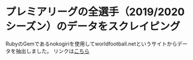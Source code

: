 # プレミアリーグの全選手（2019/2020シーズン）のデータをスクレイピング

RubyのGemであるnokogiriを使用してworldfootball.netというサイトからデータを抽出しました。
リンクは[こちら](https://www.worldfootball.net/)

